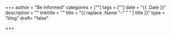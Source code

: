 +++
author = "Be Informed"
categories = [""]
tags = [""]
date = "{{ .Date }}"
description = ""
linktitle = ""
title = "{{ replace .Name "-" " " | title }}"
type = "blog"
draft= "false"

+++
